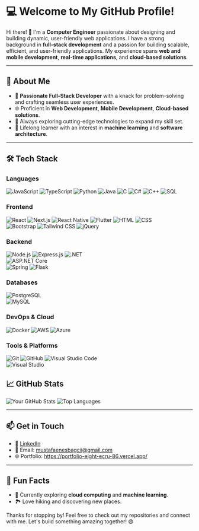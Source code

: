# 💻 Welcome to My GitHub Profile!

Hi there! 👋 I'm a **Computer Engineer** passionate about designing and building dynamic, user-friendly web applications. I have a strong background in **full-stack development** and a passion for building scalable, efficient, and user-friendly applications. My experience spans **web and mobile development**, **real-time applications**, and **cloud-based solutions**.

---

## 🚀 About Me

- 🌟 **Passionate Full-Stack Developer** with a knack for problem-solving and crafting seamless user experiences.
- 🌐 Proficient in **Web Development**, **Mobile Development**, **Cloud-based solutions**.
- 🎯 Always exploring cutting-edge technologies to expand my skill set.
- 📖 Lifelong learner with an interest in **machine learning** and **software architecture**.

---

## 🛠️ Tech Stack

### **Languages**  
![JavaScript](https://img.shields.io/badge/-JavaScript-F7DF1E?logo=javascript&logoColor=black&style=flat-square) 
![TypeScript](https://img.shields.io/badge/-TypeScript-3178C6?logo=typescript&logoColor=white&style=flat-square) 
![Python](https://img.shields.io/badge/-Python-3776AB?logo=python&logoColor=white&style=flat-square) 
![Java](https://img.shields.io/badge/-Java-007396?logo=java&logoColor=white&style=flat-square) 
![C](https://img.shields.io/badge/-C-A8B9CC?logo=c&logoColor=black&style=flat-square) 
![C#](https://img.shields.io/badge/-C%23-239120?logo=c-sharp&logoColor=white&style=flat-square) 
![C++](https://img.shields.io/badge/-C++-00599C?logo=c%2B%2B&logoColor=white&style=flat-square) 
![SQL](https://img.shields.io/badge/-SQL-4479A1?logo=postgresql&logoColor=white&style=flat-square)  

### **Frontend**  
![React](https://img.shields.io/badge/-React-61DAFB?logo=react&logoColor=black&style=flat-square) 
![Next.js](https://img.shields.io/badge/-Next.js-000000?logo=next.js&logoColor=white&style=flat-square) 
![React Native](https://img.shields.io/badge/-React%20Native-61DAFB?logo=react&logoColor=black&style=flat-square) 
![Flutter](https://img.shields.io/badge/-Flutter-02569B?logo=flutter&logoColor=white&style=flat-square) 
![HTML](https://img.shields.io/badge/-HTML-E34F26?logo=html5&logoColor=white&style=flat-square) 
![CSS](https://img.shields.io/badge/-CSS-1572B6?logo=css3&logoColor=white&style=flat-square)  
![Bootstrap](https://img.shields.io/badge/-Bootstrap-7952B3?logo=bootstrap&logoColor=white&style=flat-square) 
![Tailwind CSS](https://img.shields.io/badge/-Tailwind%20CSS-06B6D4?logo=tailwind-css&logoColor=white&style=flat-square) 
![jQuery](https://img.shields.io/badge/-jQuery-0769AD?logo=jquery&logoColor=white&style=flat-square)  

### **Backend**  
![Node.js](https://img.shields.io/badge/-Node.js-339933?logo=node.js&logoColor=white&style=flat-square) 
![Express.js](https://img.shields.io/badge/-Express.js-000000?logo=express&logoColor=white&style=flat-square) 
![.NET](https://img.shields.io/badge/-.NET-512BD4?logo=dotnet&logoColor=white&style=flat-square)  
![ASP.NET Core](https://img.shields.io/badge/-ASP.NET%20Core-512BD4?logo=dotnet&logoColor=white&style=flat-square)  
![Spring](https://img.shields.io/badge/-Spring-6DB33F?logo=spring&logoColor=white&style=flat-square) 
![Flask](https://img.shields.io/badge/-Flask-000000?logo=flask&logoColor=white&style=flat-square)  

### **Databases**  
![PostgreSQL](https://img.shields.io/badge/-PostgreSQL-4169E1?logo=postgresql&logoColor=white&style=flat-square)  
![MySQL](https://img.shields.io/badge/-MySQL-4479A1?logo=mysql&logoColor=white&style=flat-square)  

### **DevOps & Cloud**  
![Docker](https://img.shields.io/badge/-Docker-2496ED?logo=docker&logoColor=white&style=flat-square) 
![AWS](https://img.shields.io/badge/-AWS-FF9900?logo=amazon-aws&logoColor=white&style=flat-square) 
![Azure](https://img.shields.io/badge/-Azure-0078D4?logo=microsoft-azure&logoColor=white&style=flat-square)  

### **Tools & Platforms**  
![Git](https://img.shields.io/badge/-Git-F05032?logo=git&logoColor=white&style=flat-square) 
![GitHub](https://img.shields.io/badge/-GitHub-181717?logo=github&logoColor=white&style=flat-square) 
![Visual Studio Code](https://img.shields.io/badge/-VS%20Code-007ACC?logo=visual-studio-code&logoColor=white&style=flat-square)  
![Visual Studio](https://img.shields.io/badge/-Visual%20Studio-5C2D91?logo=visual-studio&logoColor=white&style=flat-square)  

## 📈 GitHub Stats

![Your GitHub Stats](https://github-readme-stats.vercel.app/api?username=Mustafa-Bagci&show_icons=true&theme=radical)
![Top Languages](https://github-readme-stats.vercel.app/api/top-langs/?username=Mustafa-Bagci&layout=compact&theme=radical)

---

## 📫 Get in Touch

- 💼 [LinkedIn](https://www.linkedin.com/in/mustafa-enes-bagci/)  
- 📧 Email: [mustafaenesbagcii@gmail.com](mailto:mustafaenesbagcii@gmail.com)  
- 🌐 Portfolio: https://portfolio-eight-ecru-86.vercel.app/

---

## 🌟 Fun Facts

- 🧠 Currently exploring **cloud computing** and **machine learning**.
- 🏞️ Love hiking and discovering new places.

Thanks for stopping by! Feel free to check out my repositories and connect with me. Let's build something amazing together! 😄

